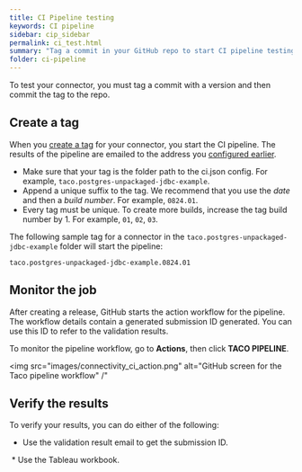 ```yaml
---
title: CI Pipeline testing
keywords: CI pipeline
sidebar: cip_sidebar
permalink: ci_test.html
summary: "Tag a commit in your GitHub repo to start CI pipeline testing and verification jobs."
folder: ci-pipeline
---
```


To test your connector, you must tag a commit with a version and then commit the tag to the repo.
## Create a tag
When you [create a tag](https://docs.github.com/en/desktop/contributing-and-collaborating-using-github-desktop/managing-commits/managing-tags) for your connector, you start the CI pipeline. The results of the pipeline are emailed to the address you [configured earlier](./ci_configuration.html).

 * Make sure that your tag is the folder path to the ci.json config. 
   For example, `taco.postgres-unpackaged-jdbc-example`.
 * Append a unique suffix to the tag. We recommend that you use the *date* and then a *build number*.
   For example, `0824.01`.
 * Every tag must be unique. To create more builds, increase the tag build number by 1. For example, `01`, `02`, `03`.

The following sample tag for a connector in the `taco.postgres-unpackaged-jdbc-example` folder will start the pipeline: 

```taco.postgres-unpackaged-jdbc-example.0824.01```

## Monitor the job

After creating a release, GitHub starts the action workflow for the pipeline. The workflow details contain a generated submission ID generated. You can use this ID to refer to the validation results.

To monitor the pipeline workflow, go to **Actions**, then click **TACO PIPELINE**.

<img src="images/connectivity_ci_action.png" alt="GitHub screen for the Taco pipeline workflow" /"

<!-- Include email, attachments (possibly show example of each), and also add section for Tuning/Fixing problems. -->


## Verify the results

To verify your results, you can do either of the following:

* Use the validation result email to get the submission ID.
<img src="images/connectivity_ci_pipeline_email.jpg" alt="" />
* Use the Tableau workbook.
<img src="images/connectivity_ci_workbook.png" alt="" />
